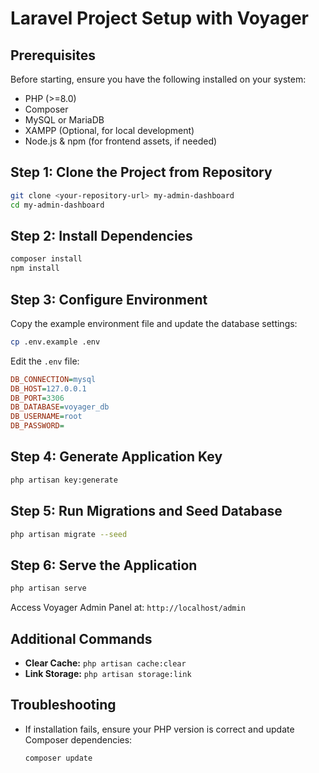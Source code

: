 # Laravel Project Setup with Voyager

## Prerequisites
Before starting, ensure you have the following installed on your system:

- PHP (>=8.0)
- Composer
- MySQL or MariaDB
- XAMPP (Optional, for local development)
- Node.js & npm (for frontend assets, if needed)

## Step 1: Clone the Project from Repository
```bash
git clone <your-repository-url> my-admin-dashboard
cd my-admin-dashboard
```

## Step 2: Install Dependencies
```bash
composer install
npm install
```

## Step 3: Configure Environment
Copy the example environment file and update the database settings:
```bash
cp .env.example .env
```
Edit the `.env` file:
```ini
DB_CONNECTION=mysql
DB_HOST=127.0.0.1
DB_PORT=3306
DB_DATABASE=voyager_db
DB_USERNAME=root
DB_PASSWORD=
```

## Step 4: Generate Application Key
```bash
php artisan key:generate
```

## Step 5: Run Migrations and Seed Database
```bash
php artisan migrate --seed
```

## Step 6: Serve the Application
```bash
php artisan serve
```
Access Voyager Admin Panel at: `http://localhost/admin`

## Additional Commands
- **Clear Cache:** `php artisan cache:clear`
- **Link Storage:** `php artisan storage:link`

## Troubleshooting
- If installation fails, ensure your PHP version is correct and update Composer dependencies:
  ```bash
  composer update
  ```

